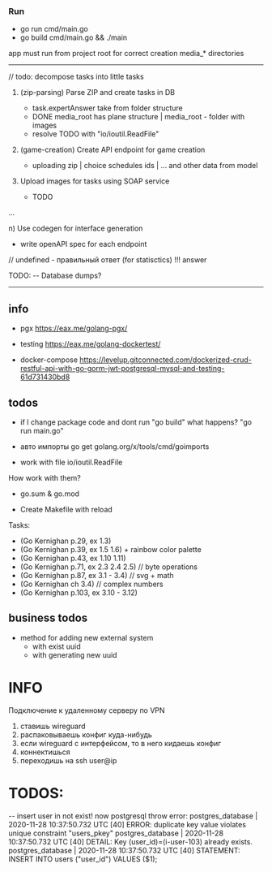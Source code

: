 ### Run

- go run cmd/main.go
- go build cmd/main.go && ./main

app must run from project root for correct creation media_* directories

----------------------

// todo: decompose tasks into little tasks

1) (zip-parsing) Parse ZIP and create tasks in DB
   * task.expertAnswer take from folder structure
   * DONE media_root has plane structure | media_root - folder with images
   * resolve TODO with "io/ioutil.ReadFile"

2) (game-creation) Create API endpoint for game creation
   * uploading zip | choice schedules ids | ... and other data from model

3) Upload images for tasks using SOAP service
   * TODO

...

n) Use codegen for interface generation
   * write openAPI spec for each endpoint

// undefined - правильный ответ (for statisctics) !!! answer

TODO: 
-- Database dumps?

------------

## info
* pgx
https://eax.me/golang-pgx/

* testing
https://eax.me/golang-dockertest/

* docker-compose
https://levelup.gitconnected.com/dockerized-crud-restful-api-with-go-gorm-jwt-postgresql-mysql-and-testing-61d731430bd8

## todos

* if I change package code and dont run "go build" what happens? "go run main.go"

* авто импорты
go get golang.org/x/tools/cmd/goimports

* work with file 
io/ioutil.ReadFile

How work with them?
* go.sum & go.mod

* Create Makefile with reload

Tasks:
* (Go Kernighan p.29, ex 1.3)
* (Go Kernighan p.39, ex 1.5 1.6) + rainbow color palette
* (Go Kernighan p.43, ex 1.10 1.11)
* (Go Kernighan p.71, ex 2.3 2.4 2.5) // byte operations
* (Go Kernighan p.87, ex 3.1 - 3.4) // svg + math
* (Go Kernighan ch 3.4) // complex numbers
* (Go Kernighan p.103, ex 3.10 - 3.12)

## business todos
* method for adding new external system
    * with exist uuid
    * with generating new uuid


# INFO

Подключение к удаленному серверу по VPN
1) ставишь wireguard
2) распаковываешь конфиг куда-нибудь
3) если wireguard с интерфейсом, то в него кидаешь конфиг
4) коннектишься
5) переходишь на ssh user@ip

# TODOS:
-- insert user in not exist!
now postgresql throw error:
postgres_database | 2020-11-28 10:37:50.732 UTC [40] ERROR:  duplicate key value violates unique constraint "users_pkey"
postgres_database | 2020-11-28 10:37:50.732 UTC [40] DETAIL:  Key (user_id)=(i-user-103) already exists.
postgres_database | 2020-11-28 10:37:50.732 UTC [40] STATEMENT:  INSERT INTO users ("user_id") VALUES ($1);
